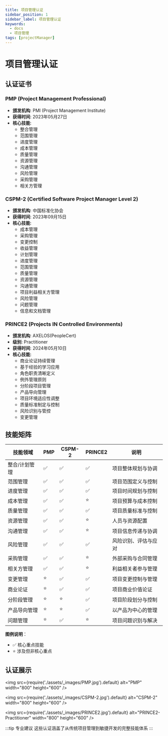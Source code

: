 ```yaml
---
title: 项目管理认证
sidebar_position: 1
sidebar_label: 项目管理认证
keywords:
  - docs
  - 项目管理
tags: [projectManager]
---
```


# 项目管理认证

## 认证证书

### PMP (Project Management Professional)
- **颁发机构**: PMI (Project Management Institute)
- **获得时间**: 2023年05月27日
- **核心技能**:
  - 整合管理
  - 范围管理
  - 进度管理
  - 成本管理
  - 质量管理
  - 资源管理
  - 沟通管理
  - 风险管理
  - 采购管理
  - 相关方管理

### CSPM-2 (Certified Software Project Manager Level 2)
- **颁发机构**: 中国标准化协会
- **获得时间**: 2023年09月15日
- **核心技能**:
  - 成本管理
  - 采购管理
  - 变更控制
  - 收益管理
  - 计划管理
  - 进度管理
  - 范围管理
  - 质量管理
  - 资源管理
  - 沟通管理
  - 项目利益相关方管理
  - 风险管理
  - 问题管理
  - 信息和文档管理

### PRINCE2 (Projects IN Controlled Environments)
- **颁发机构**: AXELOS(PeopleCert)
- **级别**: Practitioner
- **获得时间**: 2024年05月10日
- **核心技能**:
  - 商业论证持续管理
  - 基于经验的学习应用
  - 角色职责清晰定义
  - 例外管理原则
  - 分阶段项目管理
  - 产品导向管理
  - 项目环境适应性调整
  - 质量标准制定与控制
  - 风险识别与管控
  - 变更管理

## 技能矩阵
| 技能领域 | PMP | CSPM-2 | PRINCE2 | 说明 |
|---------|-----|--------|---------|------|
| 整合/计划管理 | ✅ | ✅ | ✅ | 项目整体规划与协调 |
| 范围管理 | ✅ | ✅ | ✅ | 项目范围定义与控制 |
| 进度管理 | ✅ | ✅ | ✅ | 项目时间规划与控制 |
| 成本管理 | ✅ | ✅ | ⭐ | 项目预算与成本控制 |
| 质量管理 | ✅ | ✅ | ✅ | 项目质量标准与控制 |
| 资源管理 | ✅ | ✅ | ⭐ | 人员与资源配置 |
| 沟通管理 | ✅ | ✅ | ⭐ | 项目信息传递与协调 |
| 风险管理 | ✅ | ✅ | ✅ | 风险识别、评估与应对 |
| 采购管理 | ✅ | ✅ | ⭐ | 外部采购与合同管理 |
| 相关方管理 | ✅ | ✅ | ⭐ | 利益相关者参与管理 |
| 变更管理 | ⭐ | ✅ | ✅ | 项目变更控制与管理 |
| 商业论证 | ⭐ | ✅ | ✅ | 项目商业价值论证 |
| 分阶段管理 | ⭐ | ⭐ | ✅ | 项目阶段划分与控制 |
| 产品导向管理 | ⭐ | ⭐ | ✅ | 以产品为中心的管理 |
| 问题管理 | ⭐ | ✅ | ⭐ | 项目问题识别与解决 |

**图例说明**：
- ✅ 核心重点技能
- ⭐ 涉及但非核心重点

## 认证展示

<img
  src={require('./assets/_images/PMP.jpg').default}
  alt="PMP" width="800" height="600"
/>

<img
  src={require('./assets/_images/CSPM-2.jpg').default}
  alt="CSPM-2" width="800" height="600"
/>

<img
  src={require('./assets/_images/PRINCE2.jpg').default}
  alt="PRINCE2-Practitioner" width="800" height="600"
/>


:::tip 专业建议
这些认证涵盖了从传统项目管理到敏捷开发的完整技能体系
:::
